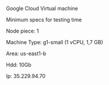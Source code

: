 Google Cloud Virtual machine


Minimum specs for testing time

Node piece: 1

Machine Type: g1-small (1 vCPU, 1,7 GB)

Area: us-east1-b

Hdd: 10Gb

Ip: 35.229.94.70

